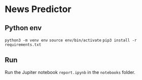 # News Predictor

## Python env

``` python3 -m venv env ```
``` source env/bin/activate ```
``` pip3 install -r requirements.txt ```

## Run
Run the Jupiter notebook `report.ipynb` in the `notebooks` folder.
